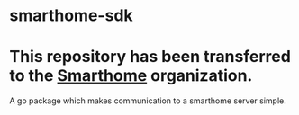 # smarthome-sdk
# This repository has been transferred to the [Smarthome](https://github.com/smarthome-go/sdk) organization.
 A go package which makes communication to a smarthome server simple.
